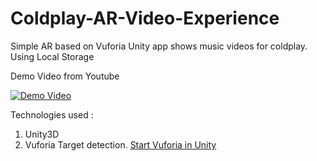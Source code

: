 # Coldplay-AR-Video-Experience


Simple AR based on Vuforia Unity app shows music videos for coldplay. Using Local Storage



Demo Video from Youtube

[![Demo Video](http://img.youtube.com/vi/5LPRqHS1FtA/0.jpg)](http://www.youtube.com/watch?v=5LPRqHS1FtA "Demo Video")


Technologies used :
1) Unity3D
2) Vuforia Target detection.  [Start Vuforia in Unity](https://boostlog.io/@mohammedalsayedomar/vuforia-in-unity-5ae5005f47018500491f4276)

